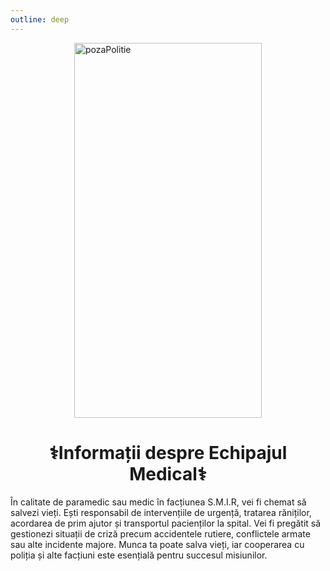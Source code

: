 ```yaml
---
outline: deep
---
```

<img src="https://i.imgur.com/V9oZKWx.png" alt="pozaPolitie" width="300" height="600" style="display: block; margin: 0px auto;">

# <center>⚕️Informații despre Echipajul Medical⚕️</center>
În calitate de paramedic sau medic în facțiunea S.M.I.R, vei fi chemat să salvezi vieți. Ești responsabil de intervențiile de urgență, tratarea răniților, acordarea de prim ajutor și transportul pacienților la spital. Vei fi pregătit să gestionezi situații de criză precum accidentele rutiere, conflictele armate sau alte incidente majore. Munca ta poate salva vieți, iar cooperarea cu poliția și alte facțiuni este esențială pentru succesul misiunilor.